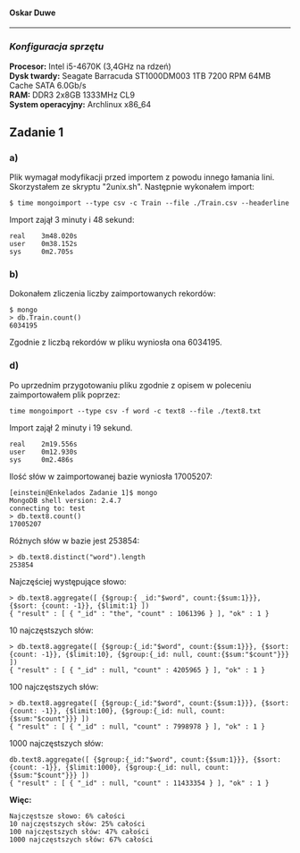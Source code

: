 #### Oskar Duwe

----

### *Konfiguracja sprzętu*

**Procesor:** Intel i5-4670K (3,4GHz na rdzeń)<br>
**Dysk twardy:** Seagate Barracuda ST1000DM003 1TB 7200 RPM 64MB Cache SATA 6.0Gb/s<br>
**RAM:** DDR3 2x8GB 1333MHz CL9<br>
**System operacyjny:** Archlinux x86_64


## Zadanie 1
### a)
Plik wymagał modyfikacji przed importem z powodu innego łamania lini. Skorzystałem ze skryptu "2unix.sh". Następnie wykonałem import:
```
$ time mongoimport --type csv -c Train --file ./Train.csv --headerline
```
Import zajął 3 minuty i 48 sekund:

    real    3m48.020s
    user    0m38.152s
    sys     0m2.705s

### b)
Dokonałem zliczenia liczby zaimportowanych rekordów:

```
$ mongo
> db.Train.count()
6034195
```
Zgodnie z liczbą rekordów w pliku wyniosła ona 6034195.

### d)

Po uprzednim przygotowaniu pliku zgodnie z opisem w poleceniu zaimportowałem plik poprzez:
```
time mongoimport --type csv -f word -c text8 --file ./text8.txt
```
Import zajął 2 minuty i 19 sekund.

```
real    2m19.556s
user    0m12.930s
sys     0m2.486s
```

Ilość słów w zaimportowanej bazie wyniosła 17005207:
```
[einstein@Enkelados Zadanie 1]$ mongo
MongoDB shell version: 2.4.7
connecting to: test
> db.text8.count()
17005207
```

Różnych słów w bazie jest 253854:

```
> db.text8.distinct("word").length
253854
```

Najczęściej występujące słowo:
```
> db.text8.aggregate([ {$group:{ _id:"$word", count:{$sum:1}}}, {$sort: {count: -1}}, {$limit:1} ])
{ "result" : [ { "_id" : "the", "count" : 1061396 } ], "ok" : 1 }

```

10 najczęstszych słów:
```
> db.text8.aggregate([ {$group:{_id:"$word", count:{$sum:1}}}, {$sort: {count: -1}}, {$limit:10}, {$group:{_id: null, count:{$sum:"$count"}}} ])
{ "result" : [ { "_id" : null, "count" : 4205965 } ], "ok" : 1 }

```

100 najczęstszych słów:
```
> db.text8.aggregate([ {$group:{_id:"$word", count:{$sum:1}}}, {$sort: {count: -1}}, {$limit:100}, {$group:{_id: null, count:{$sum:"$count"}}} ])
{ "result" : [ { "_id" : null, "count" : 7998978 } ], "ok" : 1 }
```

1000 najczęstszych słów:
```
db.text8.aggregate([ {$group:{_id:"$word", count:{$sum:1}}}, {$sort: {count: -1}}, {$limit:1000}, {$group:{_id: null, count:{$sum:"$count"}}} ])
{ "result" : [ { "_id" : null, "count" : 11433354 } ], "ok" : 1 }
```

**Więc:**

    Najczęstsze słowo: 6% całości
    10 najczęstszych słów: 25% całości
    100 najczęstszych słów: 47% całości
    1000 najczęstszych słów: 67% całości 
